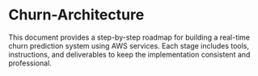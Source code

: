 # Churn-Architecture
This document provides a step-by-step roadmap for building a real-time churn prediction system using AWS services. Each stage includes tools, instructions, and deliverables to keep the implementation consistent and professional.
